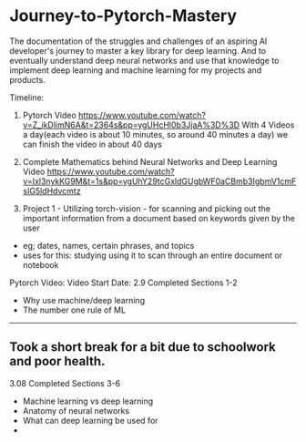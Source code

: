 # Journey-to-Pytorch-Mastery
The documentation of the struggles and challenges of an aspiring AI developer's journey to master a key library for deep learning. And to eventually understand deep neural networks and use that knowledge to implement deep learning and machine learning for my projects and products.


Timeline:
1. Pytorch Video
https://www.youtube.com/watch?v=Z_ikDlimN6A&t=2364s&pp=ygUHcHl0b3JjaA%3D%3D
With 4 Videos a day(each video is about 10 minutes, so around 40 minutes a day) we can finish the video in about 40 days

2. Complete Mathematics behind Neural Networks and Deep Learning Video
https://www.youtube.com/watch?v=Ixl3nykKG9M&t=1s&pp=ygUhY29tcGxldGUgbWF0aCBmb3IgbmV1cmFsIG5ldHdvcmtz

3. Project 1 - Utilizing torch-vision - for scanning and picking out the important information from a document based on keywords given by the user
- eg; dates, names, certain phrases, and topics
- uses for this: studying using it to scan through an entire document or notebook


Pytorch Video:
Video Start Date: 2.9
Completed Sections 1-2
- Why use machine/deep learning
- The number one rule of ML

------------------------------------------------------------------------------------------------------------------------------------------
Took a short break for a bit due to schoolwork and poor health.
-------------------------------------------------------------------------------------------------------------------------------------------

3.08
Completed Sections 3-6
- Machine learning vs deep learning
- Anatomy of neural networks
- What can deep learning be used for
- 




